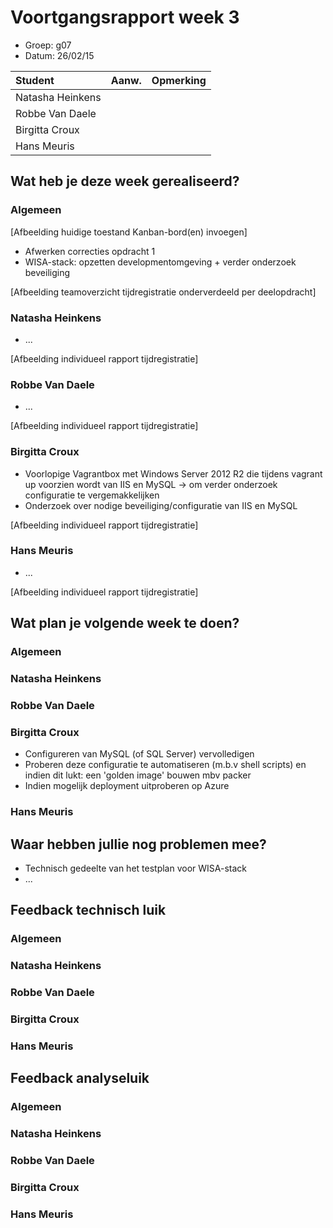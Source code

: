 # Voortgangsrapport week 3

* Groep: g07
* Datum: 26/02/15

| Student  | Aanw. | Opmerking |
| :---     | :---  | :---      |
| Natasha Heinkens |       |           |
| Robbe Van Daele |       |           |
| Birgitta Croux |       |           |
| Hans Meuris |       |           |

## Wat heb je deze week gerealiseerd?

### Algemeen

[Afbeelding huidige toestand Kanban-bord(en) invoegen]

* Afwerken correcties opdracht 1
* WISA-stack: opzetten developmentomgeving + verder onderzoek beveiliging

[Afbeelding teamoverzicht tijdregistratie onderverdeeld per deelopdracht]

### Natasha Heinkens

* ...

[Afbeelding individueel rapport tijdregistratie]

### Robbe Van Daele

* ...

[Afbeelding individueel rapport tijdregistratie]

### Birgitta Croux

* Voorlopige Vagrantbox met Windows Server 2012 R2 die tijdens vagrant up voorzien wordt van IIS en MySQL -> om verder onderzoek configuratie te vergemakkelijken
* Onderzoek over nodige beveiliging/configuratie van IIS en MySQL


[Afbeelding individueel rapport tijdregistratie]

### Hans Meuris

* ...

[Afbeelding individueel rapport tijdregistratie]

## Wat plan je volgende week te doen?

### Algemeen
### Natasha Heinkens
### Robbe Van Daele
### Birgitta Croux

* Configureren van MySQL (of SQL Server) vervolledigen
* Proberen deze configuratie te automatiseren (m.b.v shell scripts) en indien dit lukt: een 'golden image' bouwen mbv packer
* Indien mogelijk deployment uitproberen op Azure

### Hans Meuris

## Waar hebben jullie nog problemen mee?

* Technisch gedeelte van het testplan voor WISA-stack
* ...

## Feedback technisch luik

### Algemeen

### Natasha Heinkens
### Robbe Van Daele
### Birgitta Croux
### Hans Meuris

## Feedback analyseluik

### Algemeen

### Natasha Heinkens
### Robbe Van Daele
### Birgitta Croux
### Hans Meuris

